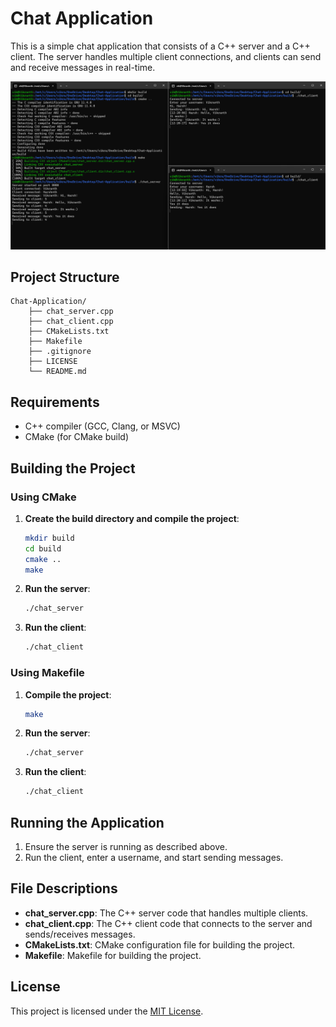 # Chat Application

This is a simple chat application that consists of a C++ server and a C++ client. The server handles multiple client connections, and clients can send and receive messages in real-time.

![Image](assets/image.png)

## Project Structure

```
Chat-Application/
    ├── chat_server.cpp
    ├── chat_client.cpp
    ├── CMakeLists.txt
    ├── Makefile
    ├── .gitignore
    ├── LICENSE
    └── README.md
```

## Requirements

- C++ compiler (GCC, Clang, or MSVC)
- CMake (for CMake build)

## Building the Project

### Using CMake

1. **Create the build directory and compile the project**:

    ```bash
    mkdir build
    cd build
    cmake ..
    make
    ```

2. **Run the server**:

    ```bash
    ./chat_server
    ```

3. **Run the client**:

    ```bash
    ./chat_client
    ```

### Using Makefile

1. **Compile the project**:

    ```bash
    make
    ```

2. **Run the server**:

    ```bash
    ./chat_server
    ```

3. **Run the client**:

    ```bash
    ./chat_client
    ```

## Running the Application

1. Ensure the server is running as described above.
2. Run the client, enter a username, and start sending messages.

## File Descriptions

- **chat_server.cpp**: The C++ server code that handles multiple clients.
- **chat_client.cpp**: The C++ client code that connects to the server and sends/receives messages.
- **CMakeLists.txt**: CMake configuration file for building the project.
- **Makefile**: Makefile for building the project.

## License

This project is licensed under the [MIT License](LICENSE).